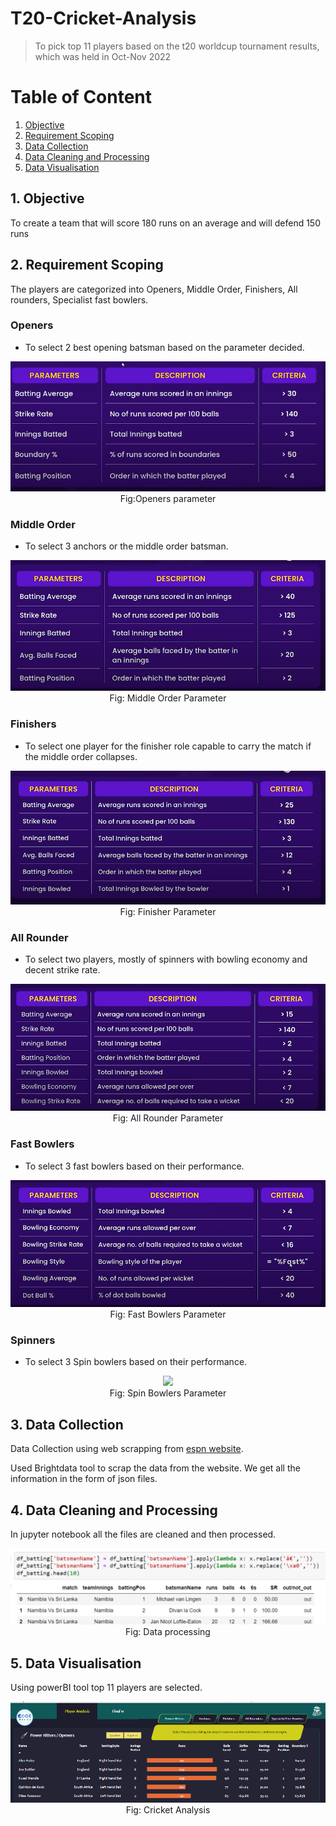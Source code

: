 # T20-Cricket-Analysis
> To pick top 11 players based on the t20 worldcup tournament results, which was held in Oct-Nov 2022

# Table of Content
1. [Objective](#Objective)
2. [Requirement Scoping](#Requirement-Scoping)
3. [Data Collection](#Data-Collection)
4. [Data Cleaning and Processing](#Data-Cleaning-and-Processing)
5. [Data Visualisation](#Data-Visualisation)

## 1. Objective
 To create a team that will score 180 runs on an average and will defend 150 runs
 
## 2. Requirement Scoping
The players are categorized into Openers, Middle Order, Finishers, All rounders, Specialist fast bowlers.

### Openers
* To select 2 best opening batsman based on the parameter decided.
<p align="center">
<img src="https://github.com/Ignatius306/T20-Cricket-Analysis/blob/main/images/t201.png"><br>Fig:Openers parameter
</p>

### Middle Order
* To select 3 anchors or the middle order batsman.
<p align="center">
 <img src ="https://github.com/Ignatius306/T20-Cricket-Analysis/blob/main/images/Screenshot%202023-04-08%20172307.png"><br>Fig: Middle Order Parameter
 </p>

### Finishers
* To select one player for the finisher role capable to carry the match if the middle order collapses.
<p align="center">
 <img src ="https://github.com/Ignatius306/T20-Cricket-Analysis/blob/main/images/t202.png"><br>Fig: Finisher Parameter
 </p>
 
### All Rounder
* To select two players, mostly of spinners with bowling economy and decent strike rate.
<p align ="center">
<img src ="https://github.com/Ignatius306/T20-Cricket-Analysis/blob/main/images/t203.png"> <br>Fig: All Rounder Parameter
</p>

### Fast Bowlers
* To select 3 fast bowlers based on their performance.
<p align ="center">
<img src ="https://github.com/Ignatius306/T20-Cricket-Analysis/blob/main/images/Fastbowlers.png"> <br>Fig: Fast Bowlers Parameter
</p>

### Spinners
* To select 3 Spin bowlers based on their performance.
<p align ="center">
<img src ="https://github.com/Ignatius306/T20-Cricket-Analysis/blob/main/images/Spinners.png"> <br>Fig: Spin Bowlers Parameter
</p>

## 3. Data Collection
Data Collection using web scrapping from [espn website](https://www.espncricinfo.com/series/icc-men-s-t20-world-cup-2022-23-1298134).

Used Brightdata tool to scrap the data from the website. We get all the information in the form of json files.

## 4. Data Cleaning and Processing
In jupyter notebook all the files are cleaned and then processed.
<p align ="center">
<img src ="https://github.com/Ignatius306/T20-Cricket-Analysis/blob/main/images/python.png"> <br>Fig: Data processing
</p>

## 5. Data Visualisation
Using powerBI tool top 11 players are selected. 
<p align ="center">
<img src ="https://github.com/Ignatius306/T20-Cricket-Analysis/blob/main/images/powerbi.png"> <br>Fig: Cricket Analysis
</p>

